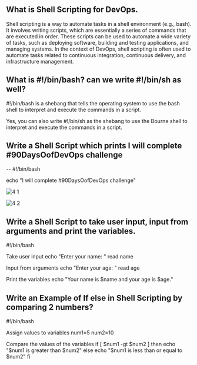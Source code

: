 
## What is Shell Scripting for DevOps.
 
 Shell scripting is a way to automate tasks in a shell environment (e.g., bash). It involves writing scripts, which are essentially a series of commands that are executed in order. These scripts can be used to automate a wide variety of tasks, such as deploying software, building and testing applications, and managing systems. In the context of DevOps, shell scripting is often used to automate tasks related to continuous integration, continuous delivery, and infrastructure management.
 
 
 ## What is #!/bin/bash? can we write #!/bin/sh as well?
 
 #!/bin/bash is a shebang that tells the operating system to use the bash shell to interpret and execute the commands in a script.

Yes, you can also write #!/bin/sh as the shebang to use the Bourne shell to interpret and execute the commands in a script.



## Write a Shell Script which prints I will complete #90DaysOofDevOps challenge

-- #!/bin/bash

echo "I will complete #90DaysOofDevOps challenge"

![4 1](https://user-images.githubusercontent.com/76457594/210493628-508b9912-76cf-4023-96fa-325f9fd2474d.png)

![4 2](https://user-images.githubusercontent.com/76457594/210493627-6a43f061-cf4d-4b37-a510-3ab7beddf2a0.png)


## Write a Shell Script to take user input, input from arguments and print the variables.

#!/bin/bash

Take user input
echo "Enter your name: "
read name

Input from arguments
echo "Enter your age: "
read age

Print the variables
echo "Your name is $name and your age is $age."


## Write an Example of If else in Shell Scripting by comparing 2 numbers?

#!/bin/bash

Assign values to variables
num1=5
num2=10

Compare the values of the variables
if [ $num1 -gt $num2 ]
then
echo "$num1 is greater than $num2"
else
echo "$num1 is less than or equal to $num2"
fi
